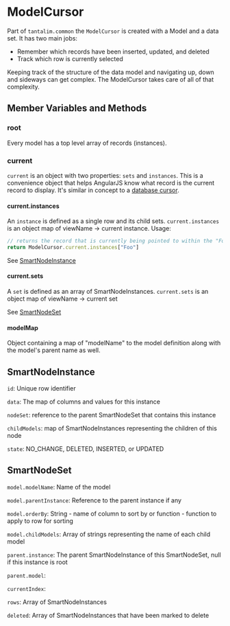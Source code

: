 # ModelCursor
Part of `tantalim.common` the `ModelCursor` is created with a Model and a data set. It has two main jobs:

* Remember which records have been inserted, updated, and deleted
* Track which row is currently selected

Keeping track of the structure of the data model and navigating up, down and sideways can get complex. The ModelCursor
takes care of all of that complexity.

## Member Variables and Methods

### root

Every model has a top level array of records (instances).

### current

`current` is an object with two properties: `sets` and `instances`. This is a convenience object that helps AngularJS
know what record is the current record to display. It's similar in concept to a
[database cursor](http://en.wikipedia.org/wiki/Cursor_%28databases%29).

#### current.instances

An `instance` is defined as a single row and its child sets.
`current.instances` is an object map of viewName -> current instance. Usage:

```javascript
// returns the record that is currently being pointed to within the "Foo" view
return ModelCursor.current.instances["Foo"]
```

See [SmartNodeInstance](#smartnodeinstance)

#### current.sets

A `set` is defined as an array of SmartNodeInstances.
`current.sets` is an object map of viewName -> current set

See [SmartNodeSet](#smartnodeset)

#### modelMap

Object containing a map of "modelName" to the model definition along with the model's parent name as well.

## SmartNodeInstance

`id`: Unique row identifier

`data`: The map of columns and values for this instance

`nodeSet`: reference to the parent SmartNodeSet that contains this instance

`childModels`: map of SmartNodeInstances representing the children of this node

`state`: NO_CHANGE, DELETED, INSERTED, or UPDATED

## SmartNodeSet

`model.modelName`: Name of the model

`model.parentInstance`: Reference to the parent instance if any

`model.orderBy`: String - name of column to sort by or function - function to apply to row for sorting

`model.childModels`: Array of strings representing the name of each child model

`parent.instance`: The parent SmartNodeInstance of this SmartNodeSet, null if this instance is root

`parent.model`:

`currentIndex`:

`rows`: Array of SmartNodeInstances

`deleted`: Array of SmartNodeInstances that have been marked to delete
